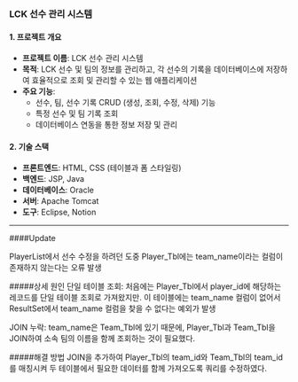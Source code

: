 ### LCK 선수 관리 시스템

#### 1. **프로젝트 개요**
   - **프로젝트 이름**: LCK 선수 관리 시스템
   - **목적**: LCK 선수 및 팀의 정보를 관리하고, 각 선수의 기록을 데이터베이스에 저장하여 효율적으로 조회 및 관리할 수 있는 웹 애플리케이션
   - **주요 기능**: 
     - 선수, 팀, 선수 기록 CRUD (생성, 조회, 수정, 삭제) 기능
     - 특정 선수 및 팀 기록 조회
     - 데이터베이스 연동을 통한 정보 저장 및 관리

#### 2. **기술 스택**
   - **프론트엔드**: HTML, CSS (테이블과 폼 스타일링)
   - **백엔드**: JSP, Java
   - **데이터베이스**: Oracle
   - **서버**: Apache Tomcat
   - **도구**: Eclipse, Notion

----------------------------------------------------------------------------------------------------
####Update

PlayerList에서 선수 수정을 하려던 도중 
Player_Tbl에는 team_name이라는 컬럼이 존재하지 않는다는 오류 발생

#####상세 원인
단일 테이블 조회: 처음에는 Player_Tbl에서 player_id에 해당하는 레코드를 단일 테이블 조회로 가져왔지만. 이 테이블에는 team_name 컬럼이 없어서 ResultSet에서 team_name 컬럼을 찾을 수 없다는 예외가 발생

JOIN 누락: team_name은 Team_Tbl에 있기 때문에, Player_Tbl과 Team_Tbl을 JOIN하여 소속 팀의 이름을 함께 조회하는 것이 필요했다.

#####해결 방법
JOIN을 추가하여 Player_Tbl의 team_id와 Team_Tbl의 team_id를 매칭시켜 두 테이블에서 필요한 데이터를 함께 가져오도록 쿼리를 수정하였다.
